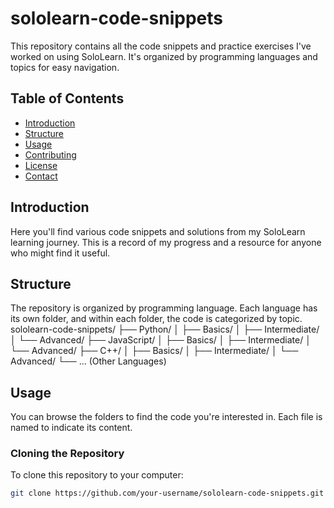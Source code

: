 # sololearn-code-snippets

This repository contains all the code snippets and practice exercises I've worked on using SoloLearn. It's organized by programming languages and topics for easy navigation.

## Table of Contents

- [Introduction](#introduction)
- [Structure](#structure)
- [Usage](#usage)
- [Contributing](#contributing)
- [License](#license)
- [Contact](#contact)

## Introduction

Here you'll find various code snippets and solutions from my SoloLearn learning journey. This is a record of my progress and a resource for anyone who might find it useful.

## Structure

The repository is organized by programming language. Each language has its own folder, and within each folder, the code is categorized by topic.
sololearn-code-snippets/
├── Python/
│ ├── Basics/
│ ├── Intermediate/
│ └── Advanced/
├── JavaScript/
│ ├── Basics/
│ ├── Intermediate/
│ └── Advanced/
├── C++/
│ ├── Basics/
│ ├── Intermediate/
│ └── Advanced/
└── ... (Other Languages)


## Usage

You can browse the folders to find the code you're interested in. Each file is named to indicate its content.

### Cloning the Repository

To clone this repository to your computer:

```bash
git clone https://github.com/your-username/sololearn-code-snippets.git
